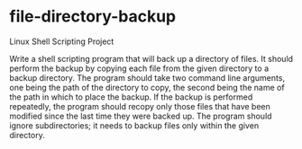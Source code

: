 # file-directory-backup

Linux Shell Scripting Project	

Write a shell scripting program that will back up a directory of files. It should perform the backup by copying each file from the given directory to a backup directory.
The program should take two command line arguments, one being the path of the directory to copy, the second being the name of the path in which to place the backup.
If the backup is performed repeatedly, the program should recopy only those files that have been modified since the last time they were backed up.
The program should ignore subdirectories; it needs to backup files only within the given directory.
